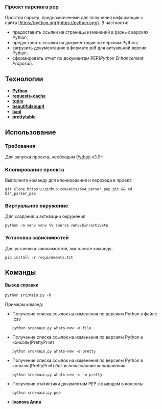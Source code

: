 ### Проект парсинга pep

[](https://github.com/4its/bs4_parser_pep/blob/master/README.md#%D0%BF%D1%80%D0%BE%D0%B5%D0%BA%D1%82-%D0%BF%D0%B0%D1%80%D1%81%D0%B8%D0%BD%D0%B3%D0%B0-pep)

Простой парсер, предназначенный для получения информации с сайта [https://python.org](https://python.org/). В частности:

- предоставить ссылки на страницы изменений в разных версиях Python;
- предоставить ссылки на документации по версиям Python;
- загрузить документацию в формате pdf для актуальной версии Python;
- сформировать отчет по документам PEP(_Python Enhancement Proposal_).

## Технологии

[](https://github.com/4its/bs4_parser_pep/blob/master/README.md#%D1%82%D0%B5%D1%85%D0%BD%D0%BE%D0%BB%D0%BE%D0%B3%D0%B8%D0%B8)

- [**Python**](https://docs.python.org/3.12/)
- [**requests-cache**](https://pypi.org/project/requests-cache/1.0.0/)
- [**tqdm**](https://pypi.org/project/tqdm/4.66.4/)
- [**beautifulsoup4**](https://pypi.org/project/beautifulsoup4/4.12.3/)
- [**lxml**](https://pypi.org/project/lxml/5.2.2/)
- [**prettytable**](https://pypi.org/project/prettytable/2.1.0/)

## Использование

[](https://github.com/4its/bs4_parser_pep/blob/master/README.md#%D0%B8%D1%81%D0%BF%D0%BE%D0%BB%D1%8C%D0%B7%D0%BE%D0%B2%D0%B0%D0%BD%D0%B8%D0%B5)

### Требования

[](https://github.com/4its/bs4_parser_pep/blob/master/README.md#%D1%82%D1%80%D0%B5%D0%B1%D0%BE%D0%B2%D0%B0%D0%BD%D0%B8%D1%8F)

Для запуска проекта, необходим [Python](https://www.python.org/) v3.9+.

### Клонирование проекта

[](https://github.com/4its/bs4_parser_pep/blob/master/README.md#%D0%BA%D0%BB%D0%BE%D0%BD%D0%B8%D1%80%D0%BE%D0%B2%D0%B0%D0%BD%D0%B8%D0%B5-%D0%BF%D1%80%D0%BE%D0%B5%D0%BA%D1%82%D0%B0)

Выполните команду для клонирования и перехода в проект:

```shell
git clone https://github.com/4its/bs4_parser_pep.git && cd bs4_parser_pep
```

### Виртуальное окружение

Для создания и активации окружения:

```shell
python -m venv venv %% source venv/bin/activate
```

### Установка зависимостей

Для установки зависимостей, выполните команду:

```shell
pip install -r requirements.txt
```

## Команды

#### Вывод справки

```shell
python src/main.py -h
```

Примеры команд:

- Получение списка ссылок на изменения по версиям Python в файле .csv
    
    ```shell
    python src/main.py whats-new -o file
    ```
    
- Получение списка ссылок на изменения по версиям Python в консоль(PrettyPrint)
    
    ```shell
    python src/main.py whats-new -o pretty
    ```
    
- Получение списка ссылок на изменения по версиям Python в консоль(PrettyPrint) _без использования кеширования_:
    
    ```shell
    python src/main.py whats-new -с -o pretty
    ```
    
- Получение статистики документам PEP c выводом в консоль:
    
    ```shell
    python src/main.py pep
    ```
    
- [**Ivanova Anna**](https://github.com/IvalexAnna)